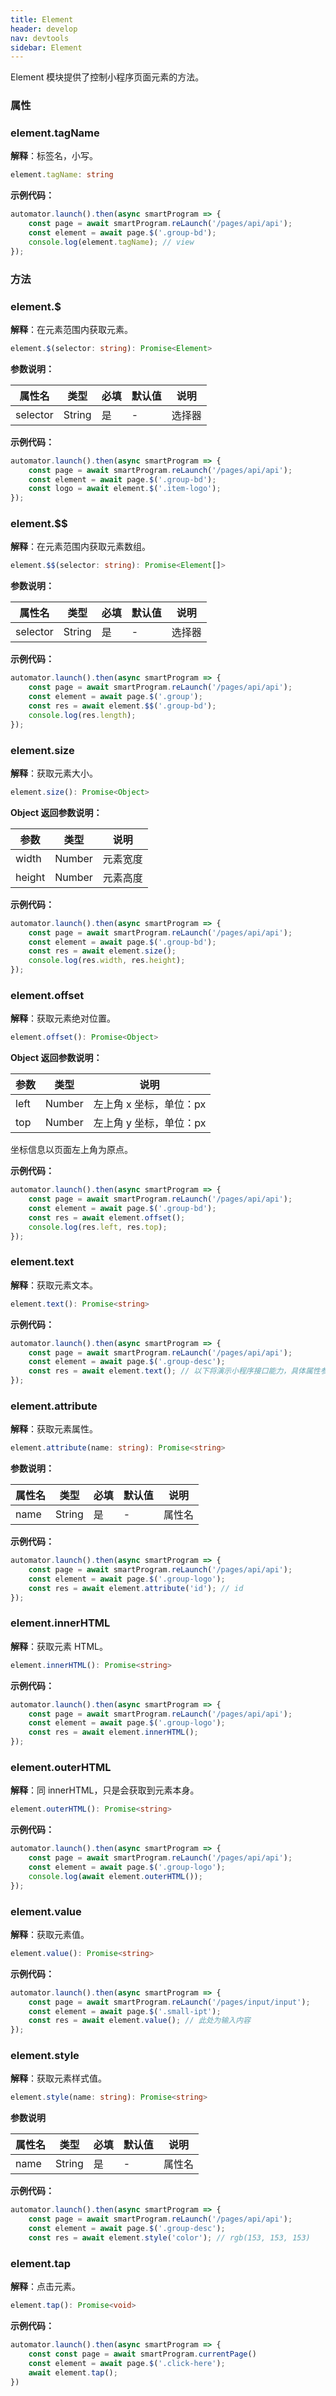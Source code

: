 ```yaml
---
title: Element
header: develop
nav: devtools
sidebar: Element
---
```


Element 模块提供了控制小程序页面元素的方法。

### 属性

### element.tagName

**解释**：标签名，小写。

```ts
element.tagName: string
```

**示例代码：**

```js
automator.launch().then(async smartProgram => {
    const page = await smartProgram.reLaunch('/pages/api/api');
    const element = await page.$('.group-bd');
    console.log(element.tagName); // view
});
```

### 方法

### element.$

**解释**：在元素范围内获取元素。

```ts
element.$(selector: string): Promise<Element>
```

**参数说明：**

|属性名 |类型  |必填 | 默认值 |说明|
|---- | ---- | ---- | ----|----|
|selector| String|是|- |选择器|

**示例代码：**

```js
automator.launch().then(async smartProgram => {
    const page = await smartProgram.reLaunch('/pages/api/api');
    const element = await page.$('.group-bd');
    const logo = await element.$('.item-logo');
});
```

### element.$$

**解释**：在元素范围内获取元素数组。

```ts
element.$$(selector: string): Promise<Element[]>
```

**参数说明：**

|属性名 |类型  |必填 | 默认值 |说明|
|---- | ---- | ---- | ----|----|
|selector| String|是|- |选择器|

**示例代码：**

```js
automator.launch().then(async smartProgram => {
    const page = await smartProgram.reLaunch('/pages/api/api');
    const element = await page.$('.group');
    const res = await element.$$('.group-bd');
    console.log(res.length);
});
```

### element.size

**解释**：获取元素大小。

```ts
element.size(): Promise<Object>
```

**Object 返回参数说明：**

|参数 |类型 |说明|
|---- | ---- |----|
|width| Number  |元素宽度|
|height| Number  |元素高度|

**示例代码：**

```js
automator.launch().then(async smartProgram => {
    const page = await smartProgram.reLaunch('/pages/api/api');
    const element = await page.$('.group-bd');
    const res = await element.size();
    console.log(res.width, res.height);
});
```

### element.offset

**解释**：获取元素绝对位置。

```ts
element.offset(): Promise<Object>
```

**Object 返回参数说明：**

|参数 |类型 |说明|
|---- | ---- |----|
|left| Number  |左上角 x 坐标，单位：px|
|top| Number  |左上角 y 坐标，单位：px|

坐标信息以页面左上角为原点。

**示例代码：**

```js
automator.launch().then(async smartProgram => {
    const page = await smartProgram.reLaunch('/pages/api/api');
    const element = await page.$('.group-bd');
    const res = await element.offset();
    console.log(res.left, res.top);
});
```

### element.text

**解释**：获取元素文本。

```ts
element.text(): Promise<string>
```

**示例代码：**

```js
automator.launch().then(async smartProgram => {
    const page = await smartProgram.reLaunch('/pages/api/api');
    const element = await page.$('.group-desc');
    const res = await element.text(); // 以下将演示小程序接口能力，具体属性参数详见小程序开发文档。
});
```

### element.attribute

**解释**：获取元素属性。

```ts
element.attribute(name: string): Promise<string>
```

**参数说明：**

|属性名 |类型  |必填 | 默认值 |说明|
|---- | ---- | ---- | ----|----|
|name| String|是|- |属性名|

**示例代码：**

```js
automator.launch().then(async smartProgram => {
    const page = await smartProgram.reLaunch('/pages/api/api');
    const element = await page.$('.group-logo');
    const res = await element.attribute('id'); // id
});
```

### element.innerHTML

**解释**：获取元素 HTML。

```ts
element.innerHTML(): Promise<string>
```
**示例代码：**

```js
automator.launch().then(async smartProgram => {
    const page = await smartProgram.reLaunch('/pages/api/api');
    const element = await page.$('.group-logo');
    const res = await element.innerHTML();
});
```

### element.outerHTML

**解释**：同 innerHTML，只是会获取到元素本身。

```ts
element.outerHTML(): Promise<string>
```

**示例代码：**

```js
automator.launch().then(async smartProgram => {
    const page = await smartProgram.reLaunch('/pages/api/api');
    const element = await page.$('.group-logo');
    console.log(await element.outerHTML());
});
```

### element.value

**解释**：获取元素值。

```ts
element.value(): Promise<string>
```

**示例代码：**

```js
automator.launch().then(async smartProgram => {
    const page = await smartProgram.reLaunch('/pages/input/input');
    const element = await page.$('.small-ipt');
    const res = await element.value(); // 此处为输入内容
});
```

### element.style

**解释**：获取元素样式值。

```ts
element.style(name: string): Promise<string>
```

**参数说明**

|属性名 |类型  |必填 | 默认值 |说明|
|---- | ---- | ---- | ----|----|
|name| String|是|- |属性名|

**示例代码：**

```js
automator.launch().then(async smartProgram => {
    const page = await smartProgram.reLaunch('/pages/api/api');
    const element = await page.$('.group-desc');
    const res = await element.style('color'); // rgb(153, 153, 153)
```

### element.tap

**解释**：点击元素。

```ts
element.tap(): Promise<void>
```

**示例代码：**

```js
automator.launch().then(async smartProgram => {
    const const page = await smartProgram.currentPage()
    const element = await page.$('.click-here');
    await element.tap();
})
```